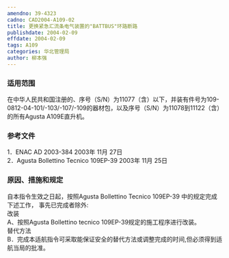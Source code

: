 ```yaml
---
amendno: 39-4323  
cadno: CAD2004-A109-02  
title: 更换紧急汇流条电气装置的"BATTBUS"环路断路  
publishdate: 2004-02-09  
effdate: 2004-02-09  
tags: A109  
categories: 华北管理局  
author: 柳本强  
---
```

  
### 适用范围  
在中华人民共和国注册的、序号（S/N）为11077（含）以下，并装有件号为109-0812-04-101/-103/-107/-109的器材包，以及序号（S/N）为11078到11122（含）的所有Agusta A109E直升机。  
  
<!--more-->  
### 参考文件  
1．ENAC AD 2003-384  2003年 11月 27日  
 2．Agusta Bollettino Tecnico 109EP-39  2003年 11月 25日  
  
### 原因、措施和规定  
自本指令生效之日起，按照Agusta Bollettino Tecnico 109EP-39 中的规定完成下述工作， 事先已完成者除外:  
改装  
    A、按照Agusta Bollettino tecnico 109EP-39规定的施工程序进行改装。  
    替代方法  
    B．完成本适航指令可采取能保证安全的替代方法或调整完成的时间,但必须得到适航当局的批准。  
